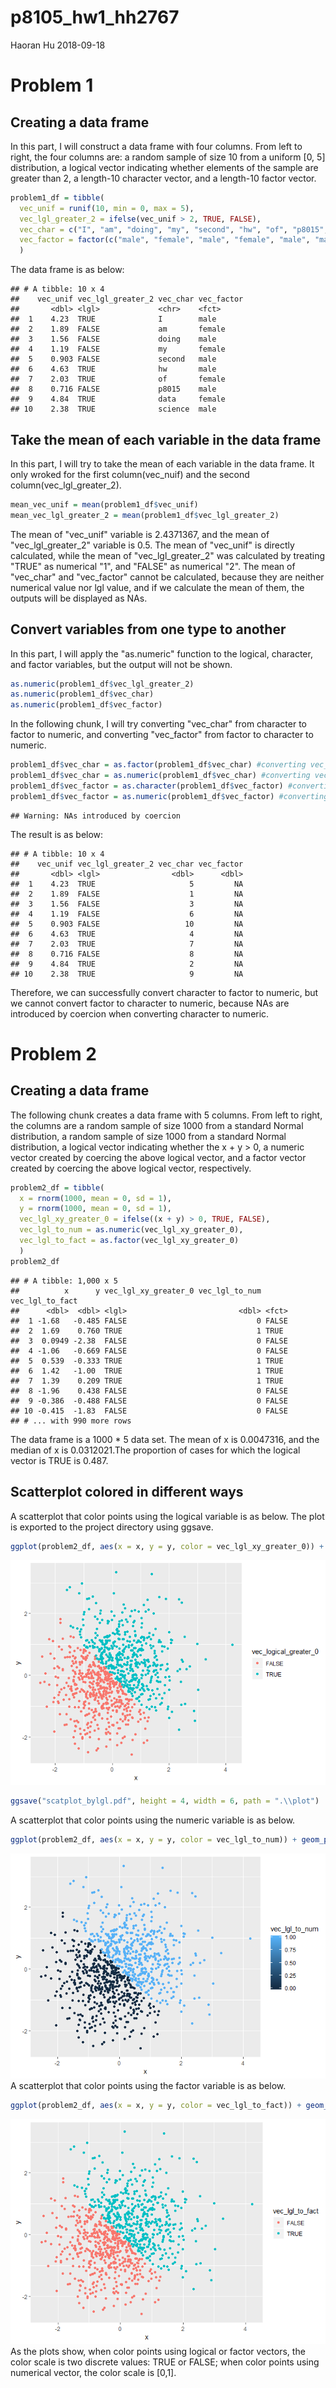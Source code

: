 p8105\_hw1\_hh2767
================
Haoran Hu
2018-09-18

Problem 1
=========

Creating a data frame
---------------------

In this part, I will construct a data frame with four columns. From left to right, the four columns are: a random sample of size 10 from a uniform \[0, 5\] distribution, a logical vector indicating whether elements of the sample are greater than 2, a length-10 character vector, and a length-10 factor vector.

``` r
problem1_df = tibble(
  vec_unif = runif(10, min = 0, max = 5),
  vec_lgl_greater_2 = ifelse(vec_unif > 2, TRUE, FALSE),
  vec_char = c("I", "am", "doing", "my", "second", "hw", "of", "p8015", "data", "science"),
  vec_factor = factor(c("male", "female", "male", "female", "male", "male",     "female", "male", "female", "male"))
  )
```

The data frame is as below:

    ## # A tibble: 10 x 4
    ##    vec_unif vec_lgl_greater_2 vec_char vec_factor
    ##       <dbl> <lgl>             <chr>    <fct>     
    ##  1    4.23  TRUE              I        male      
    ##  2    1.89  FALSE             am       female    
    ##  3    1.56  FALSE             doing    male      
    ##  4    1.19  FALSE             my       female    
    ##  5    0.903 FALSE             second   male      
    ##  6    4.63  TRUE              hw       male      
    ##  7    2.03  TRUE              of       female    
    ##  8    0.716 FALSE             p8015    male      
    ##  9    4.84  TRUE              data     female    
    ## 10    2.38  TRUE              science  male

Take the mean of each variable in the data frame
------------------------------------------------

In this part, I will try to take the mean of each variable in the data frame. It only wroked for the first column(vec\_nuif) and the second column(vec\_lgl\_greater\_2).

``` r
mean_vec_unif = mean(problem1_df$vec_unif)
mean_vec_lgl_greater_2 = mean(problem1_df$vec_lgl_greater_2)
```

The mean of "vec\_unif" variable is 2.4371367, and the mean of "vec\_lgl\_greater\_2" variable is 0.5. The mean of "vec\_unif" is directly calculated, while the mean of "vec\_lgl\_greater\_2" was calculated by treating "TRUE" as numerical "1", and "FALSE" as numerical "2". The mean of "vec\_char" and "vec\_factor" cannot be calculated, because they are neither numerical value nor lgl value, and if we calculate the mean of them, the outputs will be displayed as NAs.

Convert variables from one type to another
------------------------------------------

In this part, I will apply the "as.numeric" function to the logical, character, and factor variables, but the output will not be shown.

``` r
as.numeric(problem1_df$vec_lgl_greater_2)
as.numeric(problem1_df$vec_char)
as.numeric(problem1_df$vec_factor)
```

In the following chunk, I will try converting "vec\_char" from character to factor to numeric, and converting "vec\_factor" from factor to character to numeric.

``` r
problem1_df$vec_char = as.factor(problem1_df$vec_char) #converting vec_char from character to factor
problem1_df$vec_char = as.numeric(problem1_df$vec_char) #converting vec_char from factor to numeric
problem1_df$vec_factor = as.character(problem1_df$vec_factor) #converting vec_factor from factor to character
problem1_df$vec_factor = as.numeric(problem1_df$vec_factor) #converting vec_factor from character to numeric
```

    ## Warning: NAs introduced by coercion

The result is as below:

    ## # A tibble: 10 x 4
    ##    vec_unif vec_lgl_greater_2 vec_char vec_factor
    ##       <dbl> <lgl>                <dbl>      <dbl>
    ##  1    4.23  TRUE                     5         NA
    ##  2    1.89  FALSE                    1         NA
    ##  3    1.56  FALSE                    3         NA
    ##  4    1.19  FALSE                    6         NA
    ##  5    0.903 FALSE                   10         NA
    ##  6    4.63  TRUE                     4         NA
    ##  7    2.03  TRUE                     7         NA
    ##  8    0.716 FALSE                    8         NA
    ##  9    4.84  TRUE                     2         NA
    ## 10    2.38  TRUE                     9         NA

Therefore, we can successfully convert character to factor to numeric, but we cannot convert factor to character to numeric, because NAs are introduced by coercion when converting character to numeric.

Problem 2
=========

Creating a data frame
---------------------

The following chunk creates a data frame with 5 columns. From left to right, the columns are a random sample of size 1000 from a standard Normal distribution, a random sample of size 1000 from a standard Normal distribution, a logical vector indicating whether the x + y &gt; 0, a numeric vector created by coercing the above logical vector, and a factor vector created by coercing the above logical vector, respectively.

``` r
problem2_df = tibble(
  x = rnorm(1000, mean = 0, sd = 1),
  y = rnorm(1000, mean = 0, sd = 1),
  vec_lgl_xy_greater_0 = ifelse((x + y) > 0, TRUE, FALSE),
  vec_lgl_to_num = as.numeric(vec_lgl_xy_greater_0),
  vec_lgl_to_fact = as.factor(vec_lgl_xy_greater_0)
  )
problem2_df
```

    ## # A tibble: 1,000 x 5
    ##          x      y vec_lgl_xy_greater_0 vec_lgl_to_num vec_lgl_to_fact
    ##      <dbl>  <dbl> <lgl>                         <dbl> <fct>          
    ##  1 -1.68   -0.485 FALSE                             0 FALSE          
    ##  2  1.69    0.760 TRUE                              1 TRUE           
    ##  3  0.0949 -2.38  FALSE                             0 FALSE          
    ##  4 -1.06   -0.669 FALSE                             0 FALSE          
    ##  5  0.539  -0.333 TRUE                              1 TRUE           
    ##  6  1.42   -1.00  TRUE                              1 TRUE           
    ##  7  1.39    0.209 TRUE                              1 TRUE           
    ##  8 -1.96    0.438 FALSE                             0 FALSE          
    ##  9 -0.386  -0.488 FALSE                             0 FALSE          
    ## 10 -0.415  -1.83  FALSE                             0 FALSE          
    ## # ... with 990 more rows

The data frame is a 1000 \* 5 data set. The mean of x is 0.0047316, and the median of x is 0.0312021.The proportion of cases for which the logical vector is TRUE is 0.487.

Scatterplot colored in different ways
-------------------------------------

A scatterplot that color points using the logical variable is as below. The plot is exported to the project directory using ggsave.

``` r
ggplot(problem2_df, aes(x = x, y = y, color = vec_lgl_xy_greater_0)) + geom_point()
```

![](p8105_hw1_hh2767_files/figure-markdown_github/unnamed-chunk-9-1.png)

``` r
ggsave("scatplot_bylgl.pdf", height = 4, width = 6, path = ".\\plot")
```

A scatterplot that color points using the numeric variable is as below.

``` r
ggplot(problem2_df, aes(x = x, y = y, color = vec_lgl_to_num)) + geom_point()
```

![](p8105_hw1_hh2767_files/figure-markdown_github/unnamed-chunk-10-1.png) A scatterplot that color points using the factor variable is as below.

``` r
ggplot(problem2_df, aes(x = x, y = y, color = vec_lgl_to_fact)) + geom_point()
```

![](p8105_hw1_hh2767_files/figure-markdown_github/unnamed-chunk-11-1.png) As the plots show, when color points using logical or factor vectors, the color scale is two discrete values: TRUE or FALSE; when color points using numerical vector, the color scale is \[0,1\].
